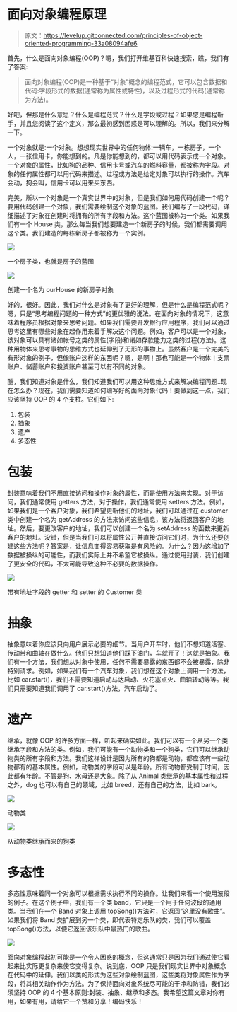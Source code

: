 # 面向对象编程原理

> 原文：<https://levelup.gitconnected.com/principles-of-object-oriented-programming-33a08094afe6>

首先，什么是面向对象编程(OOP)？嗯，我们打开维基百科快速搜索，瞧，我们有了答案:

> 面向对象编程(OOP)是一种基于“对象”概念的编程范式，它可以包含数据和代码:字段形式的数据(通常称为属性或特性)，以及过程形式的代码(通常称为方法)。

好吧，但那是什么意思？什么是编程范式？什么是字段或过程？如果您是编程新手，并且您阅读了这个定义，那么最初感到困惑是可以理解的。所以，我们来分解一下。

一个对象就是:一个对象。想想现实世界中的任何物体:一辆车，一栋房子，一个人，一张信用卡，你能想到的。凡是你能想到的，都可以用代码表示成一个对象。一个对象的属性，比如狗的品种、信用卡号或汽车的燃料容量，都被称为字段。对象的任何属性都可以用代码来描述。过程或方法是给定对象可以执行的操作。汽车会动，狗会叫，信用卡可以用来买东西。

完美，所以一个对象是一个真实世界中的对象，但是我们如何用代码创建一个呢？要用代码创建一个对象，我们需要绘制这个对象的蓝图。我们编写了一段代码，详细描述了对象在创建时将拥有的所有字段和方法。这个蓝图被称为一个类。如果我们有一个 House 类，那么每当我们想要建造一个新房子的时候，我们都需要调用这个类。我们建造的每栋新房子都被称为一个实例。

![](img/b7030553df6504ecb901d7be8089a0ad.png)

一个房子类，也就是房子的蓝图

![](img/7847aa98b772994fcb7f54e49bef961c.png)

创建一个名为 ourHouse 的新房子对象

好的，很好。因此，我们对什么是对象有了更好的理解，但是什么是编程范式呢？嗯，只是“思考编程问题的一种方式”的更优雅的说法。在面向对象的情况下，这意味着程序员根据对象来思考问题。如果我们需要开发银行应用程序，我们可以通过思考这里有哪些对象在起作用来着手解决这个问题。例如，客户可以是一个对象，该对象可以具有诸如帐号之类的属性(字段)和诸如存款能力之类的过程(方法)。这种用物体来思考事物的思维方式也延伸到了无形的事物上。虽然客户是一个完美的有形对象的例子，但像账户这样的东西呢？嗯，是啊！那也可能是一个物体！支票账户、储蓄账户和投资账户甚至可以有不同的对象。

酷，我们知道对象是什么，我们知道我们可以用这种思维方式来解决编程问题..现在怎么办？现在，我们需要知道如何编写好的面向对象代码！要做到这一点，我们应该坚持 OOP 的 4 个支柱。它们如下:

1.  包装
2.  抽象
3.  遗产
4.  多态性

# 包装

封装意味着我们不用直接访问和操作对象的属性，而是使用方法来实现。对于访问，我们通常使用 getters 方法，对于操作，我们通常使用 setters 方法。例如，如果我们是一个客户对象，我们希望更新他们的地址，我们可以通过在 customer 类中创建一个名为 getAddress 的方法来访问这些信息，该方法将返回客户的地址。然后，要更改客户的地址，我们可以创建一个名为 setAddress 的函数来更新客户的地址。没错，但是当我们可以将属性公开并直接访问它们时，为什么还要创建这些方法呢？答案是，让信息变得容易获取是有风险的。为什么？因为这增加了数据被操纵的可能性，而我们实际上并不希望它被操纵。通过使用封装，我们创建了更安全的代码，不太可能导致这种不必要的数据操作。

![](img/a41716f16b2dee8ff6c5049d88580eea.png)

带有地址字段的 getter 和 setter 的 Customer 类

# 抽象

抽象意味着你应该只向用户展示必要的细节。当用户开车时，他们不想知道活塞、传动带和曲轴在做什么。他们只想知道他们踩下油门，车就开了！这就是抽象。我们有一个方法，我们想从对象中使用，任何不需要暴露的东西都不会被暴露，除非特别请求。例如，如果我们有一个汽车对象，我们想在这个对象上调用一个方法，比如 car.start()，我们不需要知道启动马达启动、火花塞点火、曲轴转动等等。我们只需要知道我们调用了 car.start()方法，汽车启动了。

# 遗产

继承，就像 OOP 的许多方面一样，听起来确实如此。我们可以有一个从另一个类继承字段和方法的类。例如，我们可能有一个动物类和一个狗类，它们可以继承动物类的所有字段和方法。我们这样设计是因为所有的狗都是动物，都应该有一些动物都有的基本属性。例如，动物类的字段可以是年龄。所有动物都受制于时间，因此都有年龄。不管是狗、水母还是大象。除了从 Animal 类继承的基本属性和过程之外，dog 也可以有自己的领域，比如 breed，还有自己的方法，比如 bark。

![](img/fa8391f133a62774c96ef9fff859c7ba.png)

动物类

![](img/2ec769b0d2e2d95b1dc8c43549847c44.png)

从动物类继承而来的狗类

# 多态性

多态性意味着同一个对象可以根据需求执行不同的操作。让我们来看一个使用波段的例子。在这个例子中，我们有一个类 band，它只是一个用于任何波段的通用类。当我们在一个 Band 对象上调用 topSong()方法时，它返回“这里没有歌曲”。如果我们将 Band 类扩展到另一个类，即代表特定乐队的类，我们可以覆盖 topSong()方法，以便它返回该乐队中最热门的歌曲。

![](img/06ba8783e3d777709bee00d837761dae.png)

面向对象编程起初可能是一个令人困惑的概念，但这通常只是因为我们通过使它看起来比实际更复杂来使它变得复杂。说到底，OOP 只是我们现实世界中对象概念在代码中的延伸。我们以类的形式为这些对象绘制蓝图，这些类将对象属性作为字段，将其相关动作作为方法。为了保持面向对象系统尽可能的干净和防错，我们必须坚持 OOP 的 4 个基本原则:封装、抽象、继承和多态。我希望这篇文章对你有用，如果有用，请给它一个赞和分享！编码快乐！